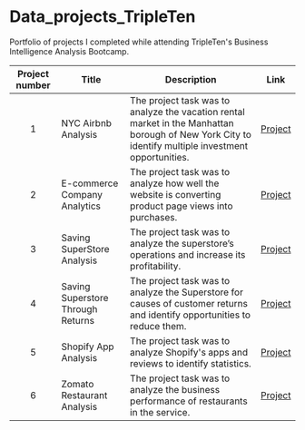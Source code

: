 # Data_projects_TripleTen
Portfolio of projects I completed while attending TripleTen's Business Intelligence Analysis Bootcamp.


| Project number | Title | Description | Link |
| :-----------: | ----------- |----------- |---------|
| 1 | NYC Airbnb Analysis| The project task was to analyze the vacation rental market in the Manhattan borough of New York City to identify multiple investment opportunities. | [Project](https://docs.google.com/spreadsheets/d/15VzCemQCCnVdme6rGzQKc5EUdcQcmjZ-xGMyjXH3AR4/edit?usp=sharing) |
| 2 | E-commerce Company Analytics| The project task was to analyze how well the website is converting product page views into purchases. | [Project](https://docs.google.com/spreadsheets/d/1_9QGrqTn7MM8Ku9vm40WGRElqyG-CuzO6jCb9E4zFuM/edit?usp=sharing) |
| 3 | Saving SuperStore Analysis | The project task was to analyze the superstore’s operations and increase its profitability. | [Project](https://public.tableau.com/views/SuperstoreProject_17159052717500/ProfitsLossesQ1?:language=en-US&publish=yes&:sid=&:display_count=n&:origin=viz_share_link) |
| 4 | Saving Superstore Through Returns | The project task was to analyze the Superstore for causes of customer returns and identify opportunities to reduce them. | [Project](https://public.tableau.com/views/Sprint5Project_17171448328770/CorrelationBetweenTotalSalesAndTotalReturns?:language=en-US&publish=yes&:sid=&:display_count=n&:origin=viz_share_link) |
| 5 | Shopify App Analysis | The project task was to analyze Shopify's apps and reviews to identify statistics. | [Project](https://docs.google.com/document/d/1zliC_ClOswZIpU6QpzSxY-7ijFUh-L_yRrfqSrmrnNE/edit?usp=sharing) |
| 6 | Zomato Restaurant Analysis | The project task was to analyze the business performance of restaurants in the service. | [Project](https://public.tableau.com/views/Sprint7-FinalProject/HighestRatedRestaurantsDashboard?:language=en-US&:sid=&:display_count=n&:origin=viz_share_link) |
